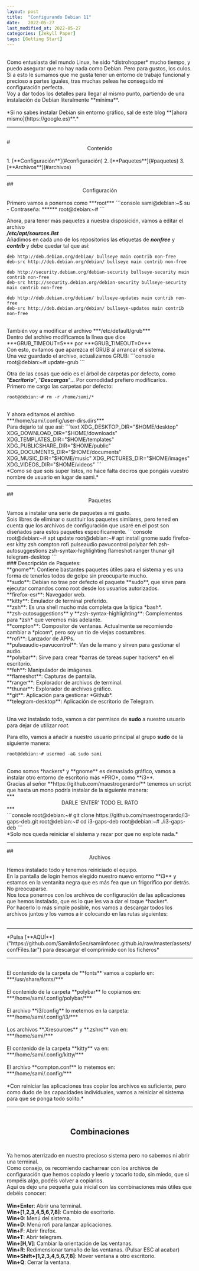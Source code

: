 ```yaml
---
layout: post
title:  "Configurando Debian 11"
date:   2022-05-27
last_modified_at: 2022-05-27
categories: [Jekyll Paper]
tags: [Getting Start]
---
```


<br>
Como entusiasta del mundo Linux, he sido *distrohopper* mucho tiempo, y puedo asegurar que no hay nada como Debian. Pero para gustos, los culos.<br>
Si a esto le sumamos que me gusta tener un entorno de trabajo funcional y precioso a partes iguales, tras muchas peleas he conseguido mi configuración perfecta.<br>
Voy a dar todos los detalles para llegar al mismo punto, partiendo de una instalación de Debian literalmente **mínima**.
<br><br>*Si no sabes instalar Debian sin entorno gráfico, sal de este blog **[ahora mismo](https://google.es)**.*<br>
<hr><br>
# <center>Contenido</center>
<br>
1. [**Configuración**](#configuración)
2. [**Paquetes**](#paquetes)
3. [**Archivos**](#archivos)

<hr>
## <br><center>Configuración</center><br>
Primero vamos a ponernos como ***root***
```console
sami@debian:~$ su -
Contraseña: ******
root@debian:~#
```
<br>

Ahora, para tener más paquetes a nuestra disposición, vamos a editar el archivo <br>***/etc/apt/sources.list***<br>
Añadimos en cada uno de los repositorios las etiquetas de ***nonfree*** y ***contrib*** y debe quedar tal que así:

```text
deb http://deb.debian.org/debian/ bullseye main contrib non-free
deb-src http://deb.debian.org/debian/ bullseye main contrib non-free

deb http://security.debian.org/debian-security bullseye-security main contrib non-free
deb-src http://security.debian.org/debian-security bullseye-security main contrib non-free

deb http://deb.debian.org/debian/ bullseye-updates main contrib non-free
deb-src http://deb.debian.org/debian/ bullseye-updates main contrib non-free
```
<br>
También voy a modificar el archivo
***/etc/default/grub***
<br>Dentro del archivo modificamos la línea que dice ***GRUB_TIMEOUT=5*** por ***GRUB_TIMEOUT=0***
<br>Con esto, evitamos que aparezca el GRUB al arrancar el sistema.
<br>Una vez guardado el archivo, actualizamos GRUB:
```console
root@debian:~# update-grub
```
<br>

Otra de las cosas que odio es el árbol de carpetas por defecto, como "***Escritorio***", "***Descargas***"...
Por comodidad prefiero modificarlos.<br>
Primero me cargo las carpetas por defecto:<br>
```console
root@debian:~# rm -r /home/sami/*
```
<br>
Y ahora editamos el archivo
<br>***/home/sami/.config/user-dirs.dirs***<br>
Para dejarlo tal que así:
```text
XDG_DESKTOP_DIR="$HOME/desktop"
XDG_DOWNLOAD_DIR="$HOME/downloads"
XDG_TEMPLATES_DIR="$HOME/templates"
XDG_PUBLICSHARE_DIR="$HOME/public"
XDG_DOCUMENTS_DIR="$HOME/documents"
XDG_MUSIC_DIR="$HOME/music"
XDG_PICTURES_DIR="$HOME/images"
XDG_VIDEOS_DIR="$HOME/videos"
```
<br>
*Como sé que sois super listos, no hace falta deciros que pongáis vuestro nombre de usuario en lugar de sami.*
<hr>
## <br><center>Paquetes</center><br>
Vamos a instalar una serie de paquetes a mi gusto.
<br>Sois libres de eliminar o sustituir los paquetes similares, pero tened en cuenta que los archivos de configuración
que usaré en el post son diseñados para estos paquetes especificamente.
```console
root@debian:~# apt update
root@debian:~# apt install gnome sudo firefox-esr kitty zsh compton rofi pulseaudio pavucontrol polybar feh zsh-autosuggestions zsh-syntax-highlighting flameshot ranger thunar git telegram-desktop
```
<br>
### Descripción de Paquetes:<br>
**gnome**: Contiene bastantes paquetes útiles para el sistema y es una forma de tenerlos todos de golpe sin preocuparte mucho.<br>
**sudo**: Debian no trae por defecto el paquete **sudo**, que sirve para ejecutar comandos como root desde los usuarios autorizados.<br>
**firefox-esr**: Navegador web.<br>
**kitty**: Emulador de terminal preferido.<br>
**zsh**: Es una shell mucho más completa que la típica *bash*.<br>
**zsh-autosuggestions** y **zsh-syntax-highlighting**: Complementos para *zsh* que veremos más adelante.<br>
**compton**: Compositor de ventanas. Actualmente se recomiendo cambiar a *picom*, pero soy un tio de viejas costumbres.<br>
**rofi**: Lanzador de APPs.<br>
**pulseaudio+pavucontrol**: Van de la mano y sirven para gestionar el audio.<br>
**polybar**: Sirve para crear *barras de tareas super hackers* en el escritorio.<br>
**feh**: Manipulador de imágenes.<br>
**flameshot**: Capturas de pantalla.<br>
**ranger**: Explorador de archivos de terminal.<br>
**thunar**: Explorador de archivos gráfico.<br>
**git**: Aplicación para gestionar *Github*.<br>
**telegram-desktop**: Aplicación de escritorio de Telegram.

<br>Una vez instalado todo, vamos a dar permisos de **sudo** a nuestro usuario para dejar de utilizar *root*.<br>

Para ello, vamos a añadir a nuestro usuario principal al grupo **sudo** de la siguiente manera:<br>
```console
root@debian:~# usermod -aG sudo sami
```
<br>
Como somos *hackers* y **gnome** es demasiado gráfico, vamos a instalar otro entorno de escritorio más *PRO*, como **i3**.<br>
Gracias al señor **https://github.com/maestrogerardo/** tenemos un script que hasta un mono podría instalar de la siguiente manera:
<br>
***<center>DARLE 'ENTER' TODO EL RATO</center>***
<br>
```console
root@debian:~# git clone https://github.com/maestrogerardo/i3-gaps-deb.git
root@debian:~# cd i3-gaps-deb
root@debian:~# ./i3-gaps-deb
```
<br>
*Solo nos queda reiniciar el sistema y rezar por que no explote nada.*
<hr>
## <br><center>Archivos</center><br>
Hemos instalado todo y tenemos reiniciado el equipo.<br>
En la pantalla de login hemos elegido nuestro nuevo entorno **i3** y estamos en la ventanita negra que es más fea que un frigorifico por detrás.<br>
No preocuparse.<br>
Nos toca ponernos con los archivos de configuración de las aplicaciones que hemos instalado, que es lo que les va a dar el toque *hacker*.<br>
Por hacerlo lo más simple posible, nos vamos a descargar todos los archivos juntos y los vamos a ir colocando en las rutas siguientes:<br>
<br>
<hr>
*Pulsa [**AQUÍ**]("https://github.com/SamiInfoSec/samiinfosec.github.io/raw/master/assets/confFiles.tar") para descargar el comprimido con los ficheros*
<hr><br>
El contenido de la carpeta de **fonts** vamos a copiarlo en:<br>
***/usr/share/fonts/***<br><br>
El contenido de la carpeta **polybar** lo copiamos en:<br>
***/home/sami/.config/polybar/***<br><br>
El archivo **i3/config** lo metemos en la carpeta:<br>
***/home/sami/.config/i3/***<br><br>
Los archivos **.Xresources** y **.zshrc** van en:<br>
***/home/sami/***<br><br>
El contenido de la carpeta **kitty** va en:<br>
***/home/sami/.config/kitty/***<br><br>
El archivo **compton.conf** lo metemos en:<br>
***/home/sami/.config/***<br><br>
*Con reiniciar las aplicaciones tras copiar los archivos es suficiente, pero como dudo de las capacidades individuales, vamos a reiniciar el sistema para que se
ponga todo solito.*
<hr>

## <br><center>Combinaciones</center><br>
Ya hemos aterrizado en nuestro precioso sistema pero no sabemos ni abrir una terminal.<br>
Como consejo, os recomiendo cacharrear con los archivos de configuración que hemos copiado y leerlo y tocarlo todo, sin miedo, que si rompéis algo, podéis volver a copiarlos.<br>
Aquí os dejo una pequeña guía inicial con las combinaciones más útiles que debéis conocer:<br><br>
**Win+Enter**: Abrir una terminal.<br>
**Win+[1,2,3,4,5,6,7,8]**: Cambio de escritorio.<br>
**Win+0**: Menú del sistema.<br>
**Win+D**: Menú rofi para lanzar aplicaciones.<br>
**Win+F**: Abrir firefox.<br>
**Win+T**: Abrir telegram.<br>
**Win+[H,V]**: Cambiar la orientación de las ventanas.<br>
**Win+R**: Redimensionar tamaño de las ventanas. (Pulsar ESC al acabar)<br>
**Win+Shift+[1,2,3,4,5,6,7,8]**: Mover ventana a otro escritorio.<br>
**Win+Q**: Cerrar la ventana.<br>


